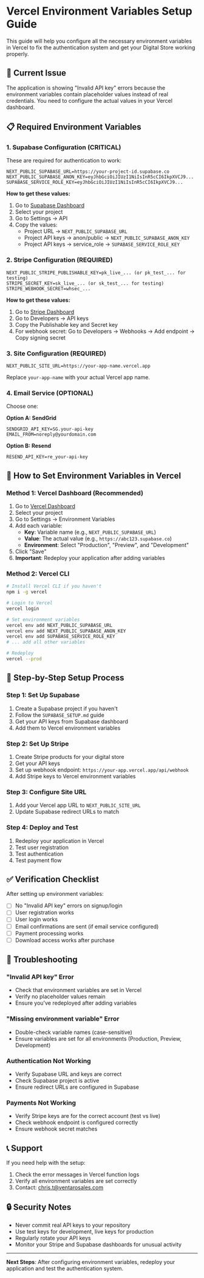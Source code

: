 # Vercel Environment Variables Setup Guide

This guide will help you configure all the necessary environment variables in Vercel to fix the authentication system and get your Digital Store working properly.

## 🚨 Current Issue

The application is showing "Invalid API key" errors because the environment variables contain placeholder values instead of real credentials. You need to configure the actual values in your Vercel dashboard.

## 📋 Required Environment Variables

### 1. Supabase Configuration (CRITICAL)

These are required for authentication to work:

```
NEXT_PUBLIC_SUPABASE_URL=https://your-project-id.supabase.co
NEXT_PUBLIC_SUPABASE_ANON_KEY=eyJhbGciOiJIUzI1NiIsInR5cCI6IkpXVCJ9...
SUPABASE_SERVICE_ROLE_KEY=eyJhbGciOiJIUzI1NiIsInR5cCI6IkpXVCJ9...
```

**How to get these values:**
1. Go to [Supabase Dashboard](https://supabase.com/dashboard)
2. Select your project
3. Go to Settings → API
4. Copy the values:
   - Project URL → `NEXT_PUBLIC_SUPABASE_URL`
   - Project API keys → anon/public → `NEXT_PUBLIC_SUPABASE_ANON_KEY`
   - Project API keys → service_role → `SUPABASE_SERVICE_ROLE_KEY`

### 2. Stripe Configuration (REQUIRED)

```
NEXT_PUBLIC_STRIPE_PUBLISHABLE_KEY=pk_live_... (or pk_test_... for testing)
STRIPE_SECRET_KEY=sk_live_... (or sk_test_... for testing)
STRIPE_WEBHOOK_SECRET=whsec_...
```

**How to get these values:**
1. Go to [Stripe Dashboard](https://dashboard.stripe.com)
2. Go to Developers → API keys
3. Copy the Publishable key and Secret key
4. For webhook secret: Go to Developers → Webhooks → Add endpoint → Copy signing secret

### 3. Site Configuration (REQUIRED)

```
NEXT_PUBLIC_SITE_URL=https://your-app-name.vercel.app
```

Replace `your-app-name` with your actual Vercel app name.

### 4. Email Service (OPTIONAL)

Choose one:

**Option A: SendGrid**
```
SENDGRID_API_KEY=SG.your-api-key
EMAIL_FROM=noreply@yourdomain.com
```

**Option B: Resend**
```
RESEND_API_KEY=re_your-api-key
```

## 🔧 How to Set Environment Variables in Vercel

### Method 1: Vercel Dashboard (Recommended)

1. Go to [Vercel Dashboard](https://vercel.com/dashboard)
2. Select your project
3. Go to Settings → Environment Variables
4. Add each variable:
   - **Key**: Variable name (e.g., `NEXT_PUBLIC_SUPABASE_URL`)
   - **Value**: The actual value (e.g., `https://abc123.supabase.co`)
   - **Environment**: Select "Production", "Preview", and "Development"
5. Click "Save"
6. **Important**: Redeploy your application after adding variables

### Method 2: Vercel CLI

```bash
# Install Vercel CLI if you haven't
npm i -g vercel

# Login to Vercel
vercel login

# Set environment variables
vercel env add NEXT_PUBLIC_SUPABASE_URL
vercel env add NEXT_PUBLIC_SUPABASE_ANON_KEY
vercel env add SUPABASE_SERVICE_ROLE_KEY
# ... add all other variables

# Redeploy
vercel --prod
```

## 🚀 Step-by-Step Setup Process

### Step 1: Set Up Supabase
1. Create a Supabase project if you haven't
2. Follow the `SUPABASE_SETUP.md` guide
3. Get your API keys from Supabase dashboard
4. Add them to Vercel environment variables

### Step 2: Set Up Stripe
1. Create Stripe products for your digital store
2. Get your API keys
3. Set up webhook endpoint: `https://your-app.vercel.app/api/webhook`
4. Add Stripe keys to Vercel environment variables

### Step 3: Configure Site URL
1. Add your Vercel app URL to `NEXT_PUBLIC_SITE_URL`
2. Update Supabase redirect URLs to match

### Step 4: Deploy and Test
1. Redeploy your application in Vercel
2. Test user registration
3. Test authentication
4. Test payment flow

## ✅ Verification Checklist

After setting up environment variables:

- [ ] No "Invalid API key" errors on signup/login
- [ ] User registration works
- [ ] User login works
- [ ] Email confirmations are sent (if email service configured)
- [ ] Payment processing works
- [ ] Download access works after purchase

## 🐛 Troubleshooting

### "Invalid API key" Error
- Check that environment variables are set in Vercel
- Verify no placeholder values remain
- Ensure you've redeployed after adding variables

### "Missing environment variable" Error
- Double-check variable names (case-sensitive)
- Ensure variables are set for all environments (Production, Preview, Development)

### Authentication Not Working
- Verify Supabase URL and keys are correct
- Check Supabase project is active
- Ensure redirect URLs are configured in Supabase

### Payments Not Working
- Verify Stripe keys are for the correct account (test vs live)
- Check webhook endpoint is configured correctly
- Ensure webhook secret matches

## 📞 Support

If you need help with the setup:
1. Check the error messages in Vercel function logs
2. Verify all environment variables are set correctly
3. Contact: chris.t@ventarosales.com

## 🔒 Security Notes

- Never commit real API keys to your repository
- Use test keys for development, live keys for production
- Regularly rotate your API keys
- Monitor your Stripe and Supabase dashboards for unusual activity

---

**Next Steps**: After configuring environment variables, redeploy your application and test the authentication system.
